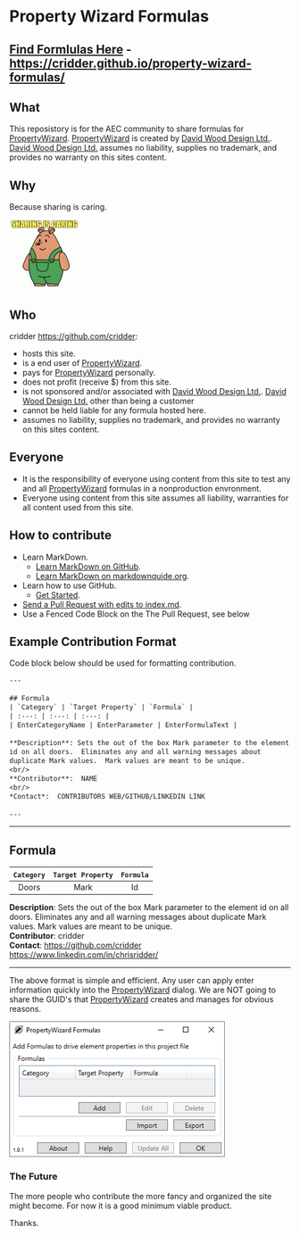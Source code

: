 # Property Wizard Formulas

## [Find Formlulas Here](https://cridder.github.io/property-wizard-formulas/) - https://cridder.github.io/property-wizard-formulas/   

## What
This reposistory is for the AEC community to share formulas for [PropertyWizard](https://apps.autodesk.com/en/Publisher/PublisherHomepage?ID=K3XURSQAXDBW).  [PropertyWizard](https://apps.autodesk.com/en/Publisher/PublisherHomepage?ID=K3XURSQAXDBW) is created by [David Wood Design Ltd.](https://davidwooddesign.com/).  [David Wood Design Ltd.](https://davidwooddesign.com/) assumes no liability, supplies no trademark, and provides no warranty on this sites content.

## Why
Because sharing is caring.

<img src="./docs/images/sharing-is-caring-love.gif" width="25%" height="25%"/>

## Who
cridder https://github.com/cridder:
- hosts this site.
- is a end user of [PropertyWizard](https://apps.autodesk.com/en/Publisher/PublisherHomepage?ID=K3XURSQAXDBW).
- pays for [PropertyWizard](https://apps.autodesk.com/en/Publisher/PublisherHomepage?ID=K3XURSQAXDBW) personally.
- does not profit (receive $) from this site.
- is not sponsored and/or associated with [David Wood Design Ltd.](https://davidwooddesign.com/).  [David Wood Design Ltd.](https://davidwooddesign.com/) other than being a customer
- cannot be held liable for any formula hosted here.
- assumes no liability, supplies no trademark, and provides no warranty on this sites content.

## Everyone
- It is the responsibility of everyone using content from this site to test any and all [PropertyWizard](https://apps.autodesk.com/en/Publisher/PublisherHomepage?ID=K3XURSQAXDBW) formulas in a nonproduction envronment.
- Everyone using content from this site assumes all liability, warranties for all content used from this site.

## How to contribute
- Learn MarkDown.
  - [Learn MarkDown on GitHub](https://docs.github.com/en/get-started/writing-on-github/getting-started-with-writing-and-formatting-on-github/basic-writing-and-formatting-syntax).
  - [Learn MarkDown on markdownquide.org](https://www.markdownguide.org/).
- Learn how to use GitHub.
  - [Get Started](https://docs.github.com/en/get-started).
- [Send a Pull Request with edits to index.md](https://docs.github.com/en/pull-requests/collaborating-with-pull-requests).
- Use a Fenced Code Block on the The Pull Request, see below

## Example Contribution Format  
Code block below should be used for formatting contribution.

```
---

## Formula
| `Category` | `Target Property` | `Formula` |
| :---: | :---: | :---: |
| EnterCategoryName | EnterParameter | EnterFormulaText |

**Description**: Sets the out of the box Mark parameter to the element id on all doors.  Eliminates any and all warning messages about duplicate Mark values.  Mark values are meant to be unique.
<br/>
**Contributor**:  NAME
<br/>
*Contact*:  CONTRIBUTORS WEB/GITHUB/LINKEDIN LINK

---
```

---

## Formula
| `Category` | `Target Property` | `Formula` |
| :---: | :---: | :---: |
| Doors | Mark | Id |

**Description**: Sets the out of the box Mark parameter to the element id on all doors.  Eliminates any and all warning messages about duplicate Mark values.  Mark values are meant to be unique.
<br/>
**Contributor**:  cridder
<br/>
**Contact**:  https://github.com/cridder https://www.linkedin.com/in/chrisridder/

---

The above format is simple and efficient.  Any user can apply enter information quickly into the [PropertyWizard](https://apps.autodesk.com/en/Publisher/PublisherHomepage?ID=K3XURSQAXDBW) dialog.  We are NOT going to share the GUID's that [PropertyWizard](https://apps.autodesk.com/en/Publisher/PublisherHomepage?ID=K3XURSQAXDBW) creates and manages for obvious reasons.

![PropertyWizard dialog](./docs/images/2022-11-21_18-03-00.png)

### The Future
The more people who contribute the more fancy and organized the site might become.  For now it is a good minimum viable product.

Thanks.
  